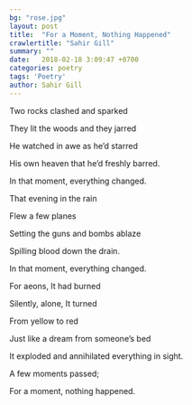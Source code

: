 ```yaml
---
bg: "rose.jpg"
layout: post
title:  "For a Moment, Nothing Happened"
crawlertitle: "Sahir Gill"
summary: ""
date:   2018-02-18 3:09:47 +0700
categories: poetry
tags: 'Poetry'
author: Sahir Gill
---
```


Two rocks clashed and sparked
<!--more-->
They lit the woods and they jarred

He watched in awe as he’d starred

His own heaven that he’d freshly barred.

In that moment, everything changed.



That evening in the rain

Flew a few planes

Setting the guns and bombs ablaze

Spilling blood down the drain.

In that moment, everything changed.



For aeons, It had burned

Silently, alone, It turned

From yellow to red

Just like a dream from someone’s bed

It exploded and annihilated everything in sight.

A  few moments passed;

For a moment, nothing happened.